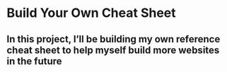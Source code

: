 # Build Your Own Cheat Sheet

## In this project, I’ll be building my own reference cheat sheet to help myself build more websites in the future
